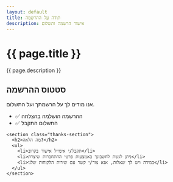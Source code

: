 ```yaml
---
layout: default
title: תודה על ההרשמה
description: אישור הרשמה ותשלום
---
```


<div class="container">
  <div class="page-head">
    <h1 class="page-title">{{ page.title }}</h1>
    <p class="page-description">{{ page.description }}</p>
  </div>
</div>

<div class="thanks-page container animate">
  <div class="thanks-content">
    <section class="thanks-section">
      <h2>סטטוס ההרשמה</h2>
      <p>אנו מודים לך על הרשמתך ועל התשלום.</p>
      <ul class="status-list">
        <li>✅ ההרשמה הושלמה בהצלחה</li>
        <li>✅ התשלום התקבל</li>
      </ul>
    </section>

    <section class="thanks-section">
      <h2>מה הלאה?</h2>
      <ul>
        <li>תקבל/י אימייל אישור בקרוב</li>
        <li>ניתן לגשת לחשבונך באמצעות פרטי ההתחברות שיצרת</li>
        <li>במידה ויש לך שאלות, אנא צור/י קשר עם שירות הלקוחות שלנו</li>
      </ul>
    </section>

  </div>
</div>
